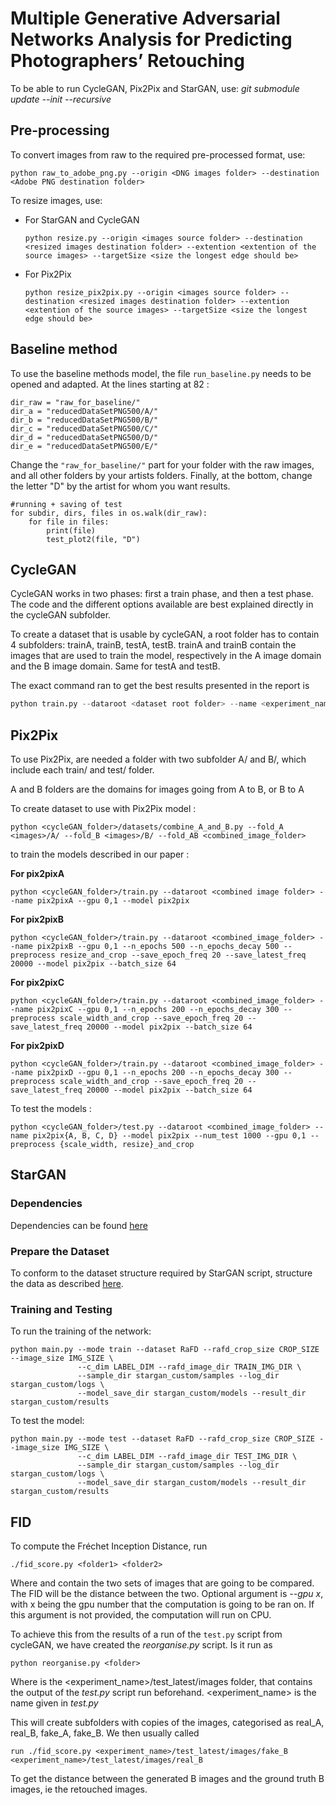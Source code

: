 # Multiple Generative Adversarial Networks Analysis for Predicting Photographers’ Retouching

To be able to run CycleGAN, Pix2Pix and StarGAN, use:
*git submodule update --init --recursive*

## Pre-processing

To convert images from raw to the required pre-processed format, use:
```
python raw_to_adobe_png.py --origin <DNG images folder> --destination <Adobe PNG destination folder>
```

To resize images, use:
* For StarGAN and CycleGAN
	```
	python resize.py --origin <images source folder> --destination <resized images destination folder> --extention <extention of the source images> --targetSize <size the longest edge should be>
	```

* For Pix2Pix
	```
	python resize_pix2pix.py --origin <images source folder> --destination <resized images destination folder> --extention <extention of the source images> --targetSize <size the longest edge should be>
	```

## Baseline method
To use the baseline methods model, the file ```run_baseline.py``` needs to be opened and adapted. At the lines starting at 82 :
```
dir_raw = "raw_for_baseline/"
dir_a = "reducedDataSetPNG500/A/"
dir_b = "reducedDataSetPNG500/B/"
dir_c = "reducedDataSetPNG500/C/"
dir_d = "reducedDataSetPNG500/D/"
dir_e = "reducedDataSetPNG500/E/"
```
Change the ```"raw_for_baseline/"``` part for your folder with the raw images, and all other folders by your artists folders.
Finally, at the bottom, change the letter "D" by the artist for whom you want results.
```
#running + saving of test
for subdir, dirs, files in os.walk(dir_raw):
    for file in files:
        print(file)
        test_plot2(file, "D")
```

## CycleGAN
CycleGAN works in two phases: first a train phase, and then a test phase. The code and the different options available are best explained directly in the cycleGAN subfolder. 

To create a dataset that is usable by cycleGAN, a root folder has to contain 4 subfolders: trainA, trainB, testA, testB. trainA and trainB contain the images that are used to train the model, respectively in the A image domain and the B image domain. Same for testA and testB. 

The exact command ran to get the best results presented in the report is 

```python
python train.py --dataroot <dataset root folder> --name <experiment_nam> --model cycle_gan --gpu_ids <0, 1, 2, 3> --verbose --batch_size 4 --num_threads 8 --dataset_mode unaligned --save_epoch_freq 25 --norm instance --preprocess resize_and_crop --load_size 286 --crop_size 256 --gan_mode vanilla
```

## Pix2Pix
To use Pix2Pix, are needed a folder <images> with two subfolder A/ and B/, which include each train/ and test/ folder.

A and B folders are the domains for images going from A to B, or B to A

To create dataset to use with Pix2Pix model :
```
python <cycleGAN_folder>/datasets/combine_A_and_B.py --fold_A <images>/A/ --fold_B <images>/B/ --fold_AB <combined_image_folder>
```

to train the models described in our paper :

**For pix2pixA**
```
python <cycleGAN_folder>/train.py --dataroot <combined image folder> --name pix2pixA --gpu 0,1 --model pix2pix
```
**For pix2pixB**
```
python <cycleGAN_folder>/train.py --dataroot <combined_image_folder> --name pix2pixB --gpu 0,1 --n_epochs 500 --n_epochs_decay 500 --preprocess resize_and_crop --save_epoch_freq 20 --save_latest_freq 20000 --model pix2pix --batch_size 64
```
**For pix2pixC**
```
python <cycleGAN_folder>/train.py --dataroot <combined_image_folder> --name pix2pixC --gpu 0,1 --n_epochs 200 --n_epochs_decay 300 --preprocess scale_width_and_crop --save_epoch_freq 20 --save_latest_freq 20000 --model pix2pix --batch_size 64
```
**For pix2pixD**
```
python <cycleGAN_folder>/train.py --dataroot <combined_image_folder> --name pix2pixD --gpu 0,1 --n_epochs 200 --n_epochs_decay 300 --preprocess scale_width_and_crop --save_epoch_freq 20 --save_latest_freq 20000 --model pix2pix --batch_size 64
```

To test the models :
```
python <cycleGAN_folder>/test.py --dataroot <combined_image_folder> --name pix2pix{A, B, C, D} --model pix2pix --num_test 1000 --gpu 0,1 --preprocess {scale_width, resize}_and_crop
```

## StarGAN

### Dependencies

Dependencies can be found [here](https://github.com/yunjey/StarGAN#dependencies)

### Prepare the Dataset

To conform to the dataset structure required by StarGAN script, structure the data as described [here](https://github.com/yunjey/StarGAN/blob/master/jpg/RaFD.md ).

### Training and Testing

To run the training of the network:
```
python main.py --mode train --dataset RaFD --rafd_crop_size CROP_SIZE --image_size IMG_SIZE \
               --c_dim LABEL_DIM --rafd_image_dir TRAIN_IMG_DIR \
               --sample_dir stargan_custom/samples --log_dir stargan_custom/logs \
               --model_save_dir stargan_custom/models --result_dir stargan_custom/results
```

To test the model:
```
python main.py --mode test --dataset RaFD --rafd_crop_size CROP_SIZE --image_size IMG_SIZE \
               --c_dim LABEL_DIM --rafd_image_dir TEST_IMG_DIR \
               --sample_dir stargan_custom/samples --log_dir stargan_custom/logs \
               --model_save_dir stargan_custom/models --result_dir stargan_custom/results
```


## FID
To compute the Fréchet Inception Distance, run 
```
./fid_score.py <folder1> <folder2>
```
Where <folder1> and <folder2> contain the two sets of images that are going to be compared. The FID will be the distance between the two. Optional argument is *--gpu x*, with x being the gpu number that the computation is going to be ran on. If this argument is not provided, the computation will run on CPU. 

To achieve this from the results of a run of the ```test.py``` script from cycleGAN, we have created the *reorganise.py* script. Is it run as 
```
python reorganise.py <folder>
```
Where <folder> is the <experiment_name>/test_latest/images folder, that contains the output of the *test.py* script run beforehand. <experiment_name> is the name given in *test.py*

This will create subfolders with copies of the images, categorised as real_A, real_B, fake_A, fake_B. 
We then usually called 
```
run ./fid_score.py <experiment_name>/test_latest/images/fake_B <experiment_name>/test_latest/images/real_B
```
To get the distance between the generated B images and the ground truth B images, ie the retouched images. 
